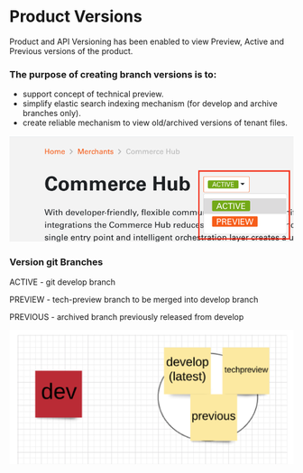 # Product Versions

Product and API Versioning has been enabled to view Preview, Active and Previous versions of the product.

### The purpose of creating branch versions is to:

 - support concept of technical preview.
 - simplify elastic search indexing mechanism (for develop and archive branches only).
 - create reliable mechanism to view old/archived versions of tenant files.


![product versions](./images/product-versions.png)


### Version git Branches

  ACTIVE - git develop branch
  
  PREVIEW - tech-preview branch to be merged into develop branch
  
  PREVIOUS - archived branch previously released from develop
  
  
![version branches](./images/version-branches.png)


